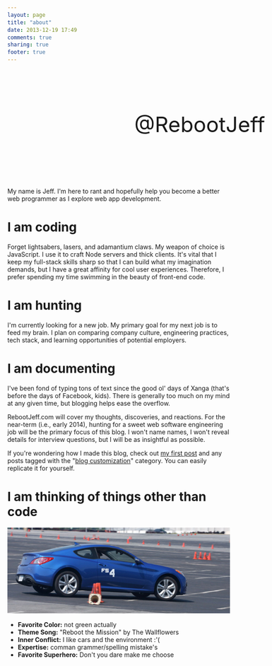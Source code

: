 ```yaml
---
layout: page
title: "about"
date: 2013-12-19 17:49
comments: true
sharing: true
footer: true
---
```


<div style="width: 650px; height: 250px; margin: auto; background-image: url('/images/about/sb_mtn_banner_portrait.jpg');">
	<div style="text-align: center; vertical-align: middle; line-height: 250px; font-size: 48px; float: right; width: 66%; height: 100%; text-shadow: 0px 0px 4px #FFFFFF, 0px 0px 4px #FFFFFF, 0px 0px 7px #FFFFFF, 0px 0px 7px #FFFFFF, 0px 0px 10px #FFFFFF, 0px 0px 10px #FFFFFF;">
		@RebootJeff
	</div>
</div>

<br/>
My name is Jeff. I'm here to rant and hopefully help you become a better web programmer as I explore web app development.

# I am coding
Forget lightsabers, lasers, and adamantium claws. My weapon of choice is JavaScript. I use it to craft Node servers and thick clients. It's vital that I keep my full-stack skills sharp so that I can build what my imagination demands, but I have a great affinity for cool user experiences. Therefore, I prefer spending my time swimming in the beauty of front-end code.

# I am hunting
I'm currently looking for a new job. My primary goal for my next job is to feed my brain. I plan on comparing company culture, engineering practices, tech stack, and learning opportunities of potential employers.

# I am documenting
I've been fond of typing tons of text since the good ol' days of Xanga (that's before the days of Facebook, kids). There is generally too much on my mind at any given time, but blogging helps ease the overflow.

RebootJeff.com will cover my thoughts, discoveries, and reactions. For the near-term (i.e., early 2014), hunting for a sweet web software engineering job will be the primary focus of this blog. I won't name names, I won't reveal details for interview questions, but I will be as insightful as possible.

If you're wondering how I made this blog, check out [my first post](/blog/2013/08/02/ready-set-octopress/) and any posts tagged with the "[blog customization](/blog/categories/blog-customization/)" category. You can easily replicate it for yourself.

# I am thinking of things other than code
![blue car](/images/about/autocross_sp.jpg)

- **Favorite Color:** not green actually
- **Theme Song:** "Reboot the Mission" by The Wallflowers
- **Inner Conflict:** I like cars and the environment :'(
- **Expertise:** comman grammer/spelling mistake's
- **Favorite Superhero:** Don't you dare make me choose
